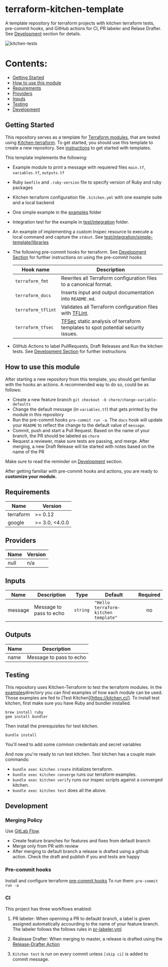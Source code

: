 # terraform-kitchen-template
A template repository for terraform projects with kitchen terraform tests, pre-commit hooks, and GitHub actions for CI, PR labeler and Relase Drafter. See [Development](#development) section for details.


<!-- update badge link below for your repo! -->
![kitchen-tests](https://github.com/BrownUniversity/terraform-kitchen-template/workflows/kitchen-tests/badge.svg)


# Contents:

- [Getting Started](#getting-started)
- [How to use this module](#how-to-use-this-module)
- [Requirements](#requirements)
- [Providers](#providers)
- [Inputs](#inputs)
- [Testing](#testing)
- [Development](#development)


## Getting Started

This repository serves as a template for [Terraform modules](https://www.terraform.io/docs/modules/usage.html), that are tested using [Kitchen-terraform](https://github.com/newcontext-oss/kitchen-terraform). To get started, you should use this template to create a new repository. See [instructions](https://docs.github.com/en/github/creating-cloning-and-archiving-repositories/creating-a-repository-from-a-template) to get started with templates.

This template implements the following:

* Example module to print a message with requiered files `main.tf`, `variables.tf`, `outputs.tf`
* Ruby `Gemfile` and `.ruby-version` file to specify version of Ruby and ruby packages
* Kitchen terraform configuration file `.kitchen.yml` with one example suite and a local backend
* One simple example in the [examples](/examples) folder
* Integration test for the example in [test/integration](/test/integration) folder. 
* An example of implementing a custom Inspec resource to execute a local command and capture the `stdout`. See [test/integration/simple-template/libraries](/test/integration/simple-template/libraries)
* The following pre-commit hooks for terraform. See [Development Section](#development) for further instructions on using the pre-commit hooks

    | Hook name                                        | Description                                                                                                                |
    | ------------------------------------------------ | -------------------------------------------------------------------------------------------------------------------------- |
    | `terraform_fmt`                                  | Rewrites all Terraform configuration files to a canonical format.                                                          |
    | `terraform_docs`                                 | Inserts input and output documentation into `README.md`.                                                       |
    | `terraform_tflint`                               | Validates all Terraform configuration files with [TFLint](https://github.com/terraform-linters/tflint).                              |
    | `terraform_tfsec`                                | [TFSec](https://github.com/liamg/tfsec) static analysis of terraform templates to spot potential security issues.     |
* GitHub Actions to label PullRequests, Draft Releases and Run the kitchen tests. See [Development Section](#development) for further instructions

## How to use this module

After starting a new repository from this template, you should get familiar with the hooks an actions. A recommended way to do so, could be as follows:

* Create a new feature branch `git checkout -b chore/change-variable-defaults`
* Change the default message (in `variables.tf`) that gets printed by the module in this repository
* Run the pre-commit hooks `pre-commit run -a`. The `docs` hook will update your `README` to reflect the change to the default value of `message`.
* Commit, push and start a Pull Request. Based on the name of your branch, the PR should be labeled as `chore`
* Request a reviewer, make sure tests are passing, and merge. After merging, a new Draft Release will be started with notes based on the name of the PR

Make sure to read the reminder on [Development](#development) section.

After getting familiar with pre-commit hooks and actions, you are ready to **customize your module.**

<!-- The content below is automatically generated by fmt precommit hook -->
<!-- BEGINNING OF PRE-COMMIT-TERRAFORM DOCS HOOK -->
## Requirements

| Name | Version |
|------|---------|
| terraform | >= 0.12 |
| google | >= 3.0, <4.0.0 |

## Providers

| Name | Version |
|------|---------|
| null | n/a |

## Inputs

| Name | Description | Type | Default | Required |
|------|-------------|------|---------|:--------:|
| message | Message to pass to echo | `string` | `"Hello terraform-kitchen template"` | no |

## Outputs

| Name | Description |
|------|-------------|
| name | Message to pass to echo |

<!-- END OF PRE-COMMIT-TERRAFORM DOCS HOOK -->


## Testing

This repository uses Kitchen-Terraform to test the terraform modules. In the [examples](/examples)directory you can find examples of how each module can be used. Those examples are fed to [Test Kitchen][https://kitchen.ci/]. To install test kitchen, first make sure you have Ruby and bundler installed.

```
brew install ruby
gem install bundler
```

Then install the prerequisites for test kitchen.

```
bundle install
```

You'll need to add some common credentials and secret variables

And now you're ready to run test kitchen. Test kitchen has a couple main commands:

- `bundle exec kitchen create` initializes terraform.
- `bundle exec kitchen converge` runs our terraform examples.
- `bundle exec kitchen verify` runs our inspec scripts against a converged kitchen.
- `bundle exec kitchen test` does all the above.


## Development

### Merging Policy
Use [GitLab Flow](https://docs.gitlab.com/ee/topics/gitlab_flow.html#production-branch-with-gitlab-flow).

* Create feature branches for features and fixes from default branch
* Merge only from PR with review
* After merging to default branch a release is drafted using a github action. Check the draft and publish if you and tests are happy

### Pre-commit hooks
Install and configure terraform [pre-commit hooks](https://github.com/antonbabenko/pre-commit-terraform)
To run them: `pre-commit run -a`

### CI
This project has three workflows enabled:

1. PR labeler: When openning a PR to defaukt branch, a label is given assigned automatically accourding to the name of your feature branch. The labeler follows the follows rules in [pr-labeler.yml](.github/pr-labeler.yml)

2. Realease Drafter: When merging to master, a release is drafted using the [Release-Drafter Action](https://github.com/marketplace/actions/release-drafter)

3. `Kitchen test` is run on every commit unless `[skip ci]` is added to commit message.
